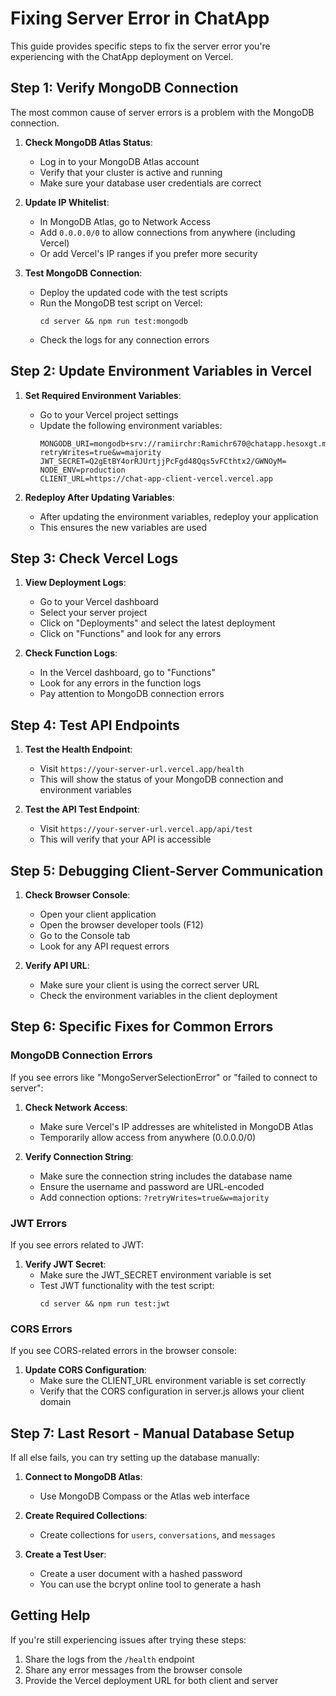 # Fixing Server Error in ChatApp

This guide provides specific steps to fix the server error you're experiencing with the ChatApp deployment on Vercel.

## Step 1: Verify MongoDB Connection

The most common cause of server errors is a problem with the MongoDB connection.

1. **Check MongoDB Atlas Status**:

   - Log in to your MongoDB Atlas account
   - Verify that your cluster is active and running
   - Make sure your database user credentials are correct

2. **Update IP Whitelist**:

   - In MongoDB Atlas, go to Network Access
   - Add `0.0.0.0/0` to allow connections from anywhere (including Vercel)
   - Or add Vercel's IP ranges if you prefer more security

3. **Test MongoDB Connection**:
   - Deploy the updated code with the test scripts
   - Run the MongoDB test script on Vercel:
     ```
     cd server && npm run test:mongodb
     ```
   - Check the logs for any connection errors

## Step 2: Update Environment Variables in Vercel

1. **Set Required Environment Variables**:

   - Go to your Vercel project settings
   - Update the following environment variables:
     ```
     MONGODB_URI=mongodb+srv://ramiirchr:Ramichr670@chatapp.hesoxgt.mongodb.net/chatapp?retryWrites=true&w=majority
     JWT_SECRET=Q2gEtBY4orRJUrtjjPcFgd48Qqs5vFCthtx2/GWNOyM=
     NODE_ENV=production
     CLIENT_URL=https://chat-app-client-vercel.vercel.app
     ```

2. **Redeploy After Updating Variables**:
   - After updating the environment variables, redeploy your application
   - This ensures the new variables are used

## Step 3: Check Vercel Logs

1. **View Deployment Logs**:

   - Go to your Vercel dashboard
   - Select your server project
   - Click on "Deployments" and select the latest deployment
   - Click on "Functions" and look for any errors

2. **Check Function Logs**:
   - In the Vercel dashboard, go to "Functions"
   - Look for any errors in the function logs
   - Pay attention to MongoDB connection errors

## Step 4: Test API Endpoints

1. **Test the Health Endpoint**:

   - Visit `https://your-server-url.vercel.app/health`
   - This will show the status of your MongoDB connection and environment variables

2. **Test the API Test Endpoint**:
   - Visit `https://your-server-url.vercel.app/api/test`
   - This will verify that your API is accessible

## Step 5: Debugging Client-Server Communication

1. **Check Browser Console**:

   - Open your client application
   - Open the browser developer tools (F12)
   - Go to the Console tab
   - Look for any API request errors

2. **Verify API URL**:
   - Make sure your client is using the correct server URL
   - Check the environment variables in the client deployment

## Step 6: Specific Fixes for Common Errors

### MongoDB Connection Errors

If you see errors like "MongoServerSelectionError" or "failed to connect to server":

1. **Check Network Access**:

   - Make sure Vercel's IP addresses are whitelisted in MongoDB Atlas
   - Temporarily allow access from anywhere (0.0.0.0/0)

2. **Verify Connection String**:
   - Make sure the connection string includes the database name
   - Ensure the username and password are URL-encoded
   - Add connection options: `?retryWrites=true&w=majority`

### JWT Errors

If you see errors related to JWT:

1. **Verify JWT Secret**:
   - Make sure the JWT_SECRET environment variable is set
   - Test JWT functionality with the test script:
     ```
     cd server && npm run test:jwt
     ```

### CORS Errors

If you see CORS-related errors in the browser console:

1. **Update CORS Configuration**:
   - Make sure the CLIENT_URL environment variable is set correctly
   - Verify that the CORS configuration in server.js allows your client domain

## Step 7: Last Resort - Manual Database Setup

If all else fails, you can try setting up the database manually:

1. **Connect to MongoDB Atlas**:

   - Use MongoDB Compass or the Atlas web interface

2. **Create Required Collections**:

   - Create collections for `users`, `conversations`, and `messages`

3. **Create a Test User**:
   - Create a user document with a hashed password
   - You can use the bcrypt online tool to generate a hash

## Getting Help

If you're still experiencing issues after trying these steps:

1. Share the logs from the `/health` endpoint
2. Share any error messages from the browser console
3. Provide the Vercel deployment URL for both client and server
